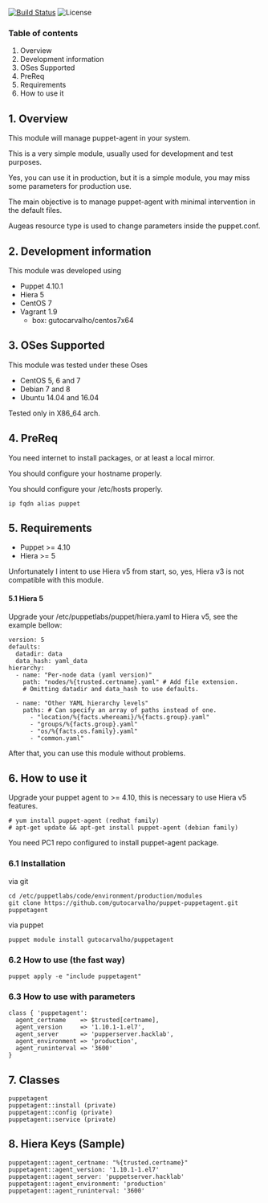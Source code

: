 [![Build Status](https://travis-ci.org/gutocarvalho/puppet-puppetagent.svg?branch=master)](https://travis-ci.org/gutocarvalho/puppet-puppetagent) ![License](https://img.shields.io/badge/license-Apache%202-blue.svg)

### Table of contents

1. Overview
2. Development information
3. OSes Supported
4. PreReq
5. Requirements
6. How to use it

## 1. Overview

This module will manage puppet-agent in your system.

This is a very simple module, usually used for development and test purposes.

Yes, you can use it in production, but it is a simple module, you may miss some parameters for production use.

The main objective is to manage puppet-agent with minimal intervention in the default files.

Augeas resource type is used to change parameters inside the puppet.conf.

## 2. Development information

This module was developed using

- Puppet 4.10.1
- Hiera 5
- CentOS 7
- Vagrant 1.9
  - box: gutocarvalho/centos7x64

## 3. OSes Supported

This module was tested under these Oses

- CentOS 5, 6 and 7
- Debian 7 and 8
- Ubuntu 14.04 and 16.04

Tested only in X86_64 arch.  

## 4. PreReq

You need internet to install packages, or at least a local mirror.

You should configure your hostname properly.

You should configure your /etc/hosts properly.

    ip fqdn alias puppet

## 5. Requirements

- Puppet >= 4.10
- Hiera >= 5

Unfortunately I intent to use Hiera v5 from start, so, yes, Hiera v3 is not compatible with this module.

#### 5.1 Hiera 5

Upgrade your /etc/puppetlabs/puppet/hiera.yaml to Hiera v5, see the example bellow:

```
version: 5
defaults:
  datadir: data
  data_hash: yaml_data
hierarchy:
  - name: "Per-node data (yaml version)"
    path: "nodes/%{trusted.certname}.yaml" # Add file extension.
    # Omitting datadir and data_hash to use defaults.

  - name: "Other YAML hierarchy levels"
    paths: # Can specify an array of paths instead of one.
      - "location/%{facts.whereami}/%{facts.group}.yaml"
      - "groups/%{facts.group}.yaml"
      - "os/%{facts.os.family}.yaml"
      - "common.yaml"
```

After that, you can use this module without problems.

## 6. How to use it

Upgrade your puppet agent to >= 4.10, this is necessary to use Hiera v5 features.

    # yum install puppet-agent (redhat family)
    # apt-get update && apt-get install puppet-agent (debian family)

You need PC1 repo configured to install puppet-agent package.

### 6.1 Installation

via git

    cd /etc/puppetlabs/code/environment/production/modules
    git clone https://github.com/gutocarvalho/puppet-puppetagent.git puppetagent

via puppet

    puppet module install gutocarvalho/puppetagent

### 6.2 How to use (the fast way)

    puppet apply -e "include puppetagent"

### 6.3 How to use with parameters

```
class { 'puppetagent':
  agent_certname    => $trusted[certname],
  agent_version     => '1.10.1-1.el7',
  agent_server      => 'pupperserver.hacklab',
  agent_environment => 'production',
  agent_runinterval => '3600'
}
```
## 7. Classes

```
puppetagent
puppetagent::install (private)
puppetagent::config (private)
puppetagent::service (private)
```

## 8. Hiera Keys (Sample)

```
puppetagent::agent_certname: "%{trusted.certname}"
puppetagent::agent_version: '1.10.1-1.el7'
puppetagent::agent_server: 'puppetserver.hacklab'
puppetagent::agent_environment: 'production'
puppetagent::agent_runinterval: '3600'
```
